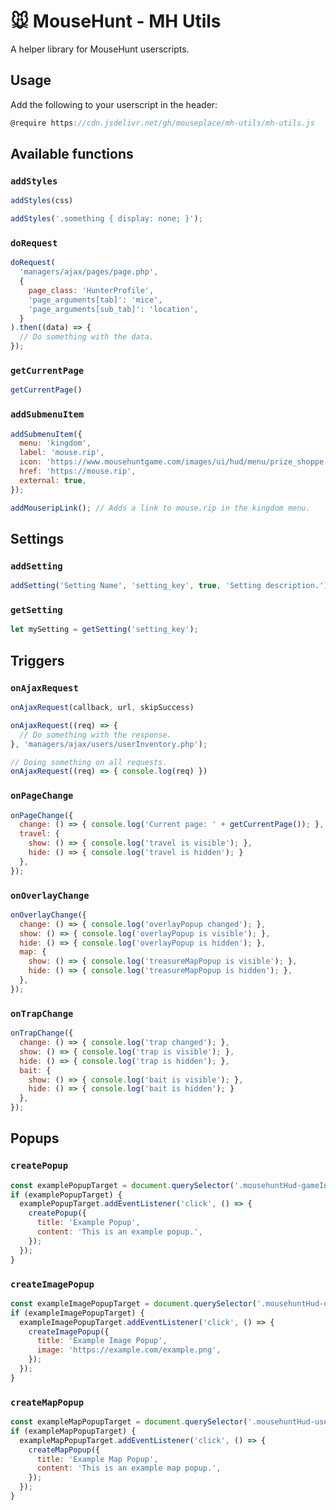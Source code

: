 # 🐭️ MouseHunt - MH Utils

A helper library for MouseHunt userscripts.

## Usage

Add the following to your userscript in the header:

```js
@require https://cdn.jsdelivr.net/gh/mouseplace/mh-utils/mh-utils.js
```

## Available functions

### `addStyles`

```js
addStyles(css)

addStyles('.something { display: none; }');
```

### `doRequest`

```js
doRequest(
  'managers/ajax/pages/page.php',
  {
    page_class: 'HunterProfile',
    'page_arguments[tab]': 'mice',
    'page_arguments[sub_tab]': 'location',
  }
).then((data) => {
  // Do something with the data.
});
```

### `getCurrentPage`

```js
getCurrentPage()
```

### `addSubmenuItem`

```js
addSubmenuItem({
  menu: 'kingdom',
  label: 'mouse.rip',
  icon: 'https://www.mousehuntgame.com/images/ui/hud/menu/prize_shoppe.png',
  href: 'https://mouse.rip',
  external: true,
});

addMouseripLink(); // Adds a link to mouse.rip in the kingdom menu.
```

## Settings

### `addSetting`

```js
addSetting('Setting Name', 'setting_key', true, 'Setting description.');
```

### `getSetting`

```js
let mySetting = getSetting('setting_key');
```

## Triggers

### `onAjaxRequest`

```js
onAjaxRequest(callback, url, skipSuccess)

onAjaxRequest((req) => {
  // Do something with the response.
}, 'managers/ajax/users/userInventory.php');

// Doing something on all requests.
onAjaxRequest((req) => { console.log(req) })
```

### `onPageChange`

```js
onPageChange({
  change: () => { console.log('Current page: ' + getCurrentPage()); },
  travel: {
    show: () => { console.log('travel is visible'); },
    hide: () => { console.log('travel is hidden'); }
  },
});
```

### `onOverlayChange`

```js
onOverlayChange({
  change: () => { console.log('overlayPopup changed'); },
  show: () => { console.log('overlayPopup is visible'); },
  hide: () => { console.log('overlayPopup is hidden'); },
  map: {
    show: () => { console.log('treasureMapPopup is visible'); },
    hide: () => { console.log('treasureMapPopup is hidden'); },
  },
});
```

### `onTrapChange`

```js
onTrapChange({
  change: () => { console.log('trap changed'); },
  show: () => { console.log('trap is visible'); },
  hide: () => { console.log('trap is hidden'); },
  bait: {
    show: () => { console.log('bait is visible'); },
    hide: () => { console.log('bait is hidden'); }
  },
});
```

## Popups

### `createPopup`

```js
const examplePopupTarget = document.querySelector('.mousehuntHud-gameInfo');
if (examplePopupTarget) {
  examplePopupTarget.addEventListener('click', () => {
    createPopup({
      title: 'Example Popup',
      content: 'This is an example popup.',
    });
  });
}
```

### `createImagePopup`

```js
const exampleImagePopupTarget = document.querySelector('.mousehuntHud-userStat-row.points');
if (exampleImagePopupTarget) {
  exampleImagePopupTarget.addEventListener('click', () => {
    createImagePopup({
      title: 'Example Image Popup',
      image: 'https://example.com/example.png',
    });
  });
}
```

### `createMapPopup`

```js
const exampleMapPopupTarget = document.querySelector('.mousehuntHud-userStat-row.gold');
if (exampleMapPopupTarget) {
  exampleMapPopupTarget.addEventListener('click', () => {
    createMapPopup({
      title: 'Example Map Popup',
      content: 'This is an example map popup.',
    });
  });
}
```
